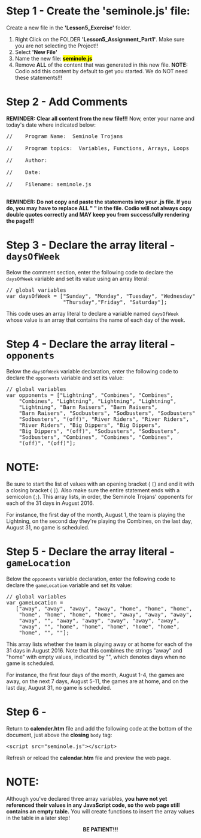 <h1>Step 1 - Create the 'seminole.js' file:</h1>
Create a new file in the <b>'Lesson5_Exercise'</b> folder.
<ol>
<li>Right Click on the FOLDER <b>'Lesson5_Assignment_Part1'</b>.  Make sure you are not selecting the Project!!</li>
<li>Select <b>'New File'</b></li>
<li>Name the new file:  <b><mark>seminole.js</mark></b></li>
<li>Remove <b>ALL</b> of the content that was generated in this new file.  <b>NOTE:</b>  Codio add this content by default to get you started.  We do NOT need these statements!!!</li>
</ol>
<h1>Step 2 - Add Comments</h1>

<b>REMINDER:  Clear all content from the new file!!!</b>  Now, enter your name and today's date where indicated below:<br>
<pre>
//    Program Name:  Seminole Trojans <br>
//    Program topics:  Variables, Functions, Arrays, Loops<br>
//    Author: <br>
//    Date:   <br>
//    Filename: seminole.js<br>
</pre>
<b>REMINDER:  Do not copy and paste the statements into your .js file.  If you do, you may have to replace ALL <b>" "</b> in the file.  Codio will not always copy double quotes correctly and MAY keep you from successfully rendering the page!!!</b> <br>
<p>
<h1>Step 3 - Declare the array literal - <code>daysOfWeek</code></h1>
Below the comment section, enter the following code to declare the <code>daysOfWeek</code> variable and set its value using an array literal:<br>

<pre>// global variables
var daysOfWeek = ["Sunday", "Monday", "Tuesday", "Wednesday", 
                  "Thursday","Friday", "Saturday"];</pre>
This code uses an array literal to declare a variable named <code>daysOfWeek</code> whose value is an array that contains the name of each day of the week.
</p>

<p>
<h1>Step 4 - Declare the array literal - <code>opponents</code></h1>
Below the <code>daysOfWeek</code> variable declaration, enter the following code to declare the <code>opponents</code> variable and set its value:<br>

<pre>// global variables
var opponents = ["Lightning", "Combines", "Combines", 
    "Combines", "Lightning", "Lightning", "Lightning", 
    "Lightning", "Barn Raisers", "Barn Raisers", 
    "Barn Raisers", "Sodbusters", "Sodbusters", "Sodbusters",
    "Sodbusters", "(off)", "River Riders", "River Riders", 
    "River Riders", "Big Dippers", "Big Dippers", 
    "Big Dippers", "(off)", "Sodbusters", "Sodbusters",
    "Sodbusters", "Combines", "Combines", "Combines", 
    "(off)", "(off)"];</pre>


<b><h1>NOTE:</h1></b>  Be sure to start the list of values with an opening bracket ( <code>[</code>) and end it with a closing bracket ( <code>]</code>).  Also make sure the entire statement ends with a semicolon (<code>;</code>).
This array lists, in order, the Seminole Trojans' opponents for each of the 31 days in August 2016.  

For instance, the first day of the month, August 1, the team is playing the Lightning, on the second day they're playing the Combines, on the last day, August 31, no game is scheduled.

</p>

<h1>Step 5 - Declare the array literal - <code>gameLocation</code></h1>
Below the <code>opponents</code> variable declaration, enter the following code to declare the <code>gameLocation</code> variable and set its value:<br>

<pre>// global variables
var gameLocation = 
   ["away", "away", "away", "away", "home", "home", "home",
    "home", "home", "home", "home", "away", "away", "away",
    "away", "", "away", "away", "away", "away", "away",
    "away", "", "home", "home", "home", "home", "home",
    "home", "", ""];</pre>
    
This array lists whether the team is playing away or at home for each of the 31 days in August 2016.  Note that this combines the strings "away" and "home" with empty values, indicated by "", which denotes days when no game is scheduled.  

For instance, the first four days of the month, August 1-4, the games are away, on the next 7 days, August 5-11, the games are at home, and on the last day, August 31, no game is scheduled.
</p>


<h1>Step 6 - </h1>
Return to <b>calender.htm</b> file and add the following code at the bottom of the document, just above the <b>closing</b> <code>body</code> tag:
<pre>&lt;script src="seminole.js">&lt;/script></pre>

Refresh or reload the <b>calendar.htm</b> file and preview the web page.  

<p>

<b><h1>NOTE:</h1></b>   Although you've declared three array variables, <b>you have not yet referenced their values in any JavaScript code, so the web page still contains an empty table.</b>  You will create functions to insert the array values in the table in a later step!

<center><b>BE PATIENT!!!</b></center>
</p>


